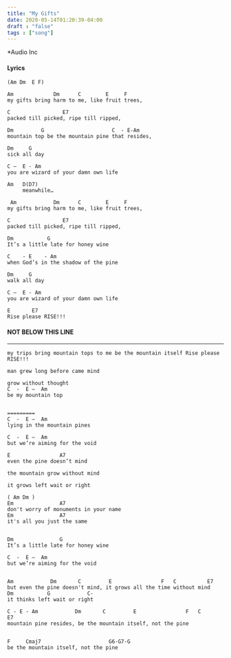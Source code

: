 ```yaml
---
title: "My Gifts"
date: 2020-05-14T01:20:39-04:00
draft : "false"
tags : ["song"]
---
```


*Audio Inc

<!--more-->

#### Lyrics

```
(Am Dm  E F)

Am             Dm      C        E     F      
my gifts bring harm to me, like fruit trees,

C                 E7
packed till picked, ripe till ripped,

Dm         G                      C  - E-Am
mountain top be the mountain pine that resides,

Dm     G
sick all day

C —  E - Am
you are wizard of your damn own life

Am   D(D7)
     meanwhile…

 Am            Dm      C        E     F     
my gifts bring harm to me, like fruit trees,

C                 E7
packed till picked, ripe till ripped,

Dm           G
It’s a little late for honey wine

C    - E    - Am
when God’s in the shadow of the pine

Dm     G
walk all day

C —  E - Am
you are wizard of your damn own life

E       E7
Rise please RISE!!!

```

#### NOT BELOW THIS LINE

___

```
my trips bring mountain tops to me be the mountain itself Rise please RISE!!!

man grew long before came mind

grow without thought
C  -  E —  Am
be my mountain top


=========
C  -  E —  Am
lying in the mountain pines

C  -  E —  Am
but we’re aiming for the void

E                A7
even the pine doesn’t mind

the mountain grow without mind

it grows left wait or right

( Am Dm )
Em               A7
don't worry of monuments in your name
Em               A7   
it's all you just the same


Dm               G
It’s a little late for honey wine

C  -  E —  Am
but we’re aiming for the void


Am            Dm       C         E                F   C          E7
but even the pine doesn't mind, it grows all the time without mind
Dm           G            C-
it thinks left wait or right

C - E - Am            Dm       C         E                F   C          E7
mountain pine resides, be the mountain itself, not the pine


F     Cmaj7                      G6-G7-G     
be the mountain itself, not the pine
```


<!--
♩     Musical quarter note     &#9833;
♪     Musical eighth note      &#9834;
♫     Musical single bar note  &#9835;
♬     Musical double bar note  &#9836;
𝄪     Double sharp note                  &#119082;
𝄆     Musical Symbol Left Repeat Sign    &#x1D106;
𝄇     Musical Symbol Right Repeat Sign   &#x1D107;
𝄈     Musical Symbol Repeat Dots         &#x1D108;
𝄐     Musical Symbol Fermata             &#x1D110;
𝄑     Musical Symbol Fermata Below       &#x1D111;
𝄒     Musical Symbol Breath Mark         &#x1D112;
𝆒     Musical Symbol Crescendo           &#x1D192;
𝆓     Musical Symbol Decrescendo         &#x1D193;
𝄫     Double flat note                   &#119083;
𝄞     G clef     &#119070;
𝄢     F clef     &#119074;
𝄡     C clef     &#119073; -->
